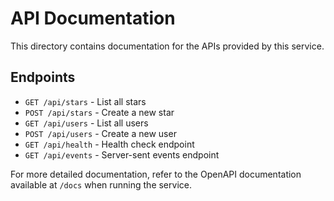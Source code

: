 # API Documentation

This directory contains documentation for the APIs provided by this service.

## Endpoints

- `GET /api/stars` - List all stars
- `POST /api/stars` - Create a new star
- `GET /api/users` - List all users
- `POST /api/users` - Create a new user
- `GET /api/health` - Health check endpoint
- `GET /api/events` - Server-sent events endpoint

For more detailed documentation, refer to the OpenAPI documentation available at `/docs` when running the service.
